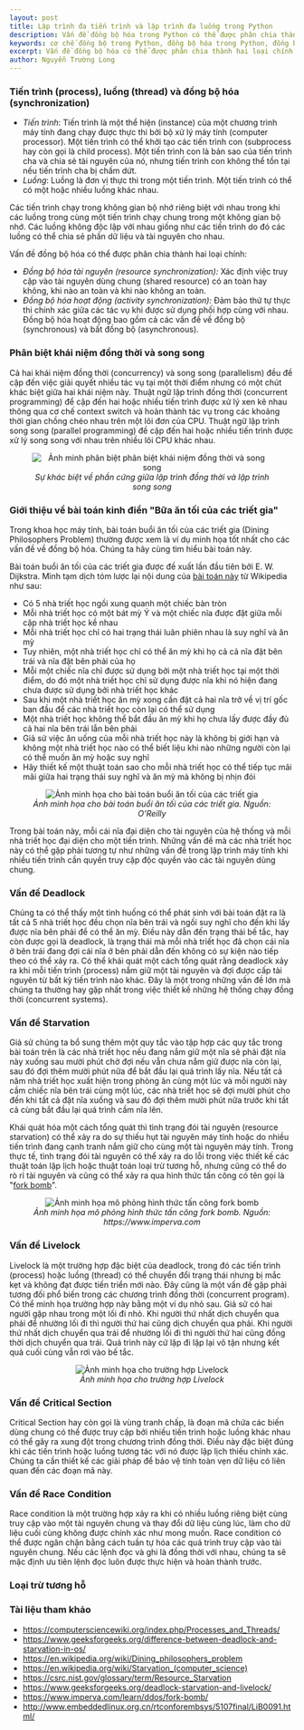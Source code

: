```yaml
---
layout: post
title: Lập trình đa tiến trình và lập trình đa luồng trong Python
description: Vấn đề đồng bộ hóa trong Python có thể được phân chia thành hai loại chính là đồng bộ hóa tài nguyên (resource synchronization) và đồng bộ hóa hoạt động (activity synchronization).
keywords: cơ chế đồng bộ trong Python, đồng bộ hóa trong Python, đồng bộ thread, đồng bộ tài nguyên, synchronization, đồng bộ trong Python, đồng bộ hoạt động, ngôn ngữ lập trình Python, đồng bộ các luồng, cơ chế đồng bộ, lập trình đa luồng, cơ chế lập trình đồng bộ
excerpt: Vấn đề đồng bộ hóa có thể được phân chia thành hai loại chính là đồng bộ hóa tài nguyên và đồng bộ hóa hoạt động. Trong khoa học máy tính, bài toán buổi ăn tối của các triết gia (Dining Philosophers Problem) thường được xem là ví dụ minh họa tốt nhất cho các vấn đề về đồng bộ hóa.
author: Nguyễn Trường Long
---
```


### Tiến trình (process), luồng (thread) và đồng bộ hóa (synchronization)

* <i>Tiến trình</i>: Tiến trình là một thể hiện (instance) của một chương trình máy tính đang chạy được thực thi bởi bộ xử lý máy tính (computer processor). Một tiến trình có thể khởi tạo các tiến trình con (subprocess hay còn gọi là child process). Một tiến trình con là bản sao của tiến trình cha và chia sẻ tài nguyên của nó, nhưng tiến trình con không thể tồn tại nếu tiến trình cha bị chấm dứt.
* <i>Luồng</i>: Luồng là đơn vị thực thi trong một tiến trình. Một tiến trình có thể có một hoặc nhiều luồng khác nhau.

Các tiến trình chạy trong không gian bộ nhớ riêng biệt với nhau trong khi các luồng trong cùng một tiến trình chạy chung trong một không gian bộ nhớ. Các luồng không độc lập với nhau giống như các tiến trình do đó các luồng có thể chia sẻ phần dữ liệu và tài nguyên cho nhau.

Vấn đề đồng bộ hóa có thể được phân chia thành hai loại chính:

* <i>Đồng bộ hóa tài nguyên (resource synchronization):</i> Xác định việc truy cập vào tài nguyên dùng chung (shared resource) có an toàn hay không, khi nào an toàn và khi nào không an toàn.
* <i>Đồng bộ hóa hoạt động (activity synchronization):</i> Đảm bảo thứ tự thực thi chính xác giữa các tác vụ khi được sử dụng phối hợp cùng với nhau. Đồng bộ hóa hoạt động bao gồm cả các vấn đề về đồng bộ (synchronous) và bất đồng bộ (asynchronous).

### Phân biệt khái niệm đồng thời và song song

Cả hai khái niệm đồng thời (concurrency) và song song (parallelism) đều đề cập đến việc giải quyết nhiều tác vụ tại một thời điểm nhưng có một chút khác biệt giữa hai khái niệm này. Thuật ngữ lập trình đồng thời (concurrent programming) để cập đến hai hoặc nhiều tiến trình được xử lý xen kẽ nhau thông qua cơ chế context switch và hoàn thành tác vụ trong các khoảng thời gian chồng chéo nhau trên một lõi đơn của CPU. Thuật ngữ lập trình song song (parallel programming) đề cập đến hai hoặc nhiều tiến trình được xử lý song song với nhau trên nhiều lõi CPU khác nhau.

<figure class="image">
<center>
  <img src="https://nguyentruonglong.net/images/HardwareConcurrencyParallel.png" alt="Ảnh minh phân biệt phân biệt khái niệm đồng thời và song song">
  <figcaption>
	  <i>Sự khác biệt về phần cứng giữa lập trình đồng thời và lập trình song song</i>
  </figcaption>
</center>
</figure>

### Giới thiệu về bài toán kinh điển "Bữa ăn tối của các triết gia"

Trong khoa học máy tính, bài toán buổi ăn tối của các triết gia (Dining Philosophers Problem) thường được xem là ví dụ minh họa tốt nhất cho các vấn đề về đồng bộ hóa. Chúng ta hãy cùng tìm hiểu bài toán này.

Bài toán buổi ăn tối của các triết gia được đề xuất lần đầu tiên bởi E. W. Dijkstra. Mình tạm dịch tóm lược lại nội dung của <a href="https://en.wikipedia.org/wiki/Dining_philosophers_problem" target="_blank">bài toán này</a> từ Wikipedia như sau:<br/>

* Có 5 nhà triết học ngồi xung quanh một chiếc bàn tròn
* Mỗi nhà triết học có một bát mỳ Ý và một chiếc nĩa được đặt giữa mỗi cặp nhà triết học kề nhau
* Mỗi nhà triết học chỉ có hai trạng thái luân phiên nhau là suy nghĩ và ăn mỳ
* Tuy nhiên, một nhà triết học chỉ có thể ăn mỳ khi họ cả cả nĩa đặt bên trái và nĩa đặt bên phải của họ
* Mỗi một chiếc nĩa chỉ được sử dụng bởi một nhà triết học tại một thời điểm, do đó một nhà triết học chỉ sử dụng được nĩa khi nó hiện đang chưa được sử dụng bởi nhà triết học khác
* Sau khi một nhà triết học ăn mỳ xong cần đặt cả hai nĩa trở về vị trí gốc ban đầu để các nhà triết học còn lại có thể sử dụng
* Một nhà triết học không thể bắt đầu ăn mỳ khi họ chưa lấy được đầy đủ cả hai nĩa bên trái lẫn bên phải
* Giả sử việc ăn uống của mỗi nhà triết học này là không bị giới hạn và không một nhà triết học nào có thể biết liệu khi nào những người còn lại có thể muốn ăn mỳ hoặc suy nghĩ
* Hãy thiết kế một thuật toán sao cho mỗi nhà triết học có thể tiếp tục mãi mãi giữa hai trạng thái suy nghĩ và ăn mỳ mà không bị nhịn đói

<figure class="image">
<center>
  <img src="https://nguyentruonglong.net/images/DiningPhilosophersProblem.png" alt="Ảnh minh họa cho bài toán buổi ăn tối của các triết gia">
  <figcaption>
	  <i>Ảnh minh họa cho bài toán buổi ăn tối của các triết gia. Nguồn: O'Reilly</i>
  </figcaption>
</center>
</figure>

Trong bài toán này, mỗi cái nĩa đại diện cho tài nguyên của hệ thống và mỗi nhà triết học đại diện cho một tiến trình. Những vấn đề mà các nhà triết học này có thể gặp phải tương tự như những vấn đề trong lập trình máy tính khi nhiều tiến trình cần quyền truy cập độc quyền vào các tài nguyên dùng chung.

### Vấn đề Deadlock

Chúng ta có thể thấy một tình huống có thể phát sinh với bài toán đặt ra là tất cả 5 nhà triết học đều chọn nĩa bên trái và ngồi suy nghĩ cho đến khi lấy được nĩa bên phải để có thể ăn mỳ. Điều này dẫn đến trạng thái bế tắc, hay còn được gọi là deadlock, là trạng thái mà mỗi nhà triết học đã chọn cái nĩa ở bên trái đang đợi cái nĩa ở bên phải dẫn đến không có sự kiện nào tiếp theo có thể xảy ra. Có thể khái quát một cách tổng quát rằng deadlock xảy ra khi mỗi tiến trình (process) nắm giữ một tài nguyên và đợi được cấp tài nguyên từ bất kỳ tiến trình nào khác. Đây là một trong những vấn đề lớn mà chúng ta thường hay gặp nhất trong việc thiết kế những hệ thống chạy đồng thời (concurrent systems).

### Vấn đề Starvation

Giả sử chúng ta bổ sung thêm một quy tắc vào tập hợp các quy tắc trong bài toán trên là các nhà triết học nếu đang nắm giữ một nĩa sẽ phải đặt nĩa này xuống sau mười phút chờ đợi nếu vẫn chưa nắm giữ được nĩa còn lại, sau đó đợi thêm mười phút nữa để bắt đầu lại quá trình lấy nĩa. Nếu tất cả năm nhà triết học xuất hiện trong phòng ăn cùng một lúc và mỗi người này cầm chiếc nĩa bên trái cùng một lúc, các nhà triết học sẽ đợi mười phút cho đến khi tất cả đặt nĩa xuống và sau đó đợi thêm mười phút nữa trước khi tất cả cùng bắt đầu lại quá trình cầm nĩa lên.

Khái quát hóa một cách tổng quát thì tình trạng đói tài nguyên (resource starvation) có thể xảy ra do sự thiếu hụt tài nguyên máy tính hoặc do nhiều tiến trình đang cạnh tranh nắm giữ cho cùng một tài nguyên máy tính. Trong thực tế, tình trạng đói tài nguyên có thể xảy ra do lỗi trong việc thiết kế các thuật toán lập lịch hoặc thuật toán loại trừ tương hỗ, nhưng cũng có thể do rò rỉ tài nguyên và cũng có thể xảy ra qua hình thức tấn công có tên gọi là "<a href="https://www.imperva.com/learn/ddos/fork-bomb/" target="_blank">fork bomb</a>".

<figure class="image">
<center>
  <img src="https://nguyentruonglong.net/images/ForkBombAttack.jpg" alt="Ảnh minh họa mô phỏng hình thức tấn công fork bomb">
  <figcaption>
	  <i>Ảnh minh họa mô phỏng hình thức tấn công fork bomb. Nguồn: https://www.imperva.com</i>
  </figcaption>
</center>
</figure>

### Vấn đề Livelock

Livelock là một trường hợp đặc biệt của deadlock, trong đó các tiến trình (process) hoặc luồng (thread) có thể chuyển đổi trạng thái nhưng bị mắc kẹt và không đạt được tiến triển mới nào. Đây cũng là một vấn đề gặp phải tương đối phổ biến trong các chương trình đồng thời (concurrent program). Có thể minh họa trường hợp này bằng một ví dụ nhỏ sau. Giả sử có hai người gặp nhau trong một lối đi nhỏ. Khi người thứ nhất dịch chuyển qua phải để nhường lối đi thì người thứ hai cũng dịch chuyển qua phải. Khi người thứ nhất dịch chuyển qua trái để nhường lối đi thì người thứ hai cũng đồng thời dịch chuyển qua trái. Quá trình này cứ lặp đi lặp lại vô tận nhưng kết quả cuối cùng vẫn rơi vào bế tắc.

<figure class="image">
<center>
  <img src="https://nguyentruonglong.net/images/LivelockIllustration.png" alt="Ảnh minh họa cho trường hợp Livelock">
  <figcaption>
	  <i>Ảnh minh họa cho trường hợp Livelock</i>
  </figcaption>
</center>
</figure>

### Vấn đề Critical Section

Critical Section hay còn gọi là vùng tranh chấp, là đoạn mã chứa các biến dùng chung có thể được truy cập bởi nhiều tiến trình hoặc luồng khác nhau có thể gây ra xung đột trong chương trình đồng thời. Điều này đặc biệt đúng khi các tiến trình hoặc luồng tương tác với nó được lập lịch thiếu chính xác. Chúng ta cần thiết kế các giải pháp để bảo vệ tính toàn vẹn dữ liệu có liên quan đến các đoạn mã này.

### Vấn đề Race Condition

Race condition là một trường hợp xảy ra khi có nhiều luồng riêng biệt cùng truy cập vào một tài nguyên chung và thay đổi dữ liệu cùng lúc, làm cho dữ liệu cuối cùng không được chính xác như mong muốn. Race condition có thể được ngăn chặn bằng cách tuần tự hóa các quá trình truy cập vào tài nguyên chung. Nếu các lệnh đọc và ghi là đồng thời với nhau, chúng ta sẽ mặc định ưu tiên lệnh đọc luôn được thực hiện và hoàn thành trước.


### Loại trừ tương hỗ

### Tài liệu tham khảo

* <a href="https://computersciencewiki.org/index.php/Processes_and_Threads/" target="_blank">https://computersciencewiki.org/index.php/Processes_and_Threads/</a>
* <a href="https://www.geeksforgeeks.org/difference-between-deadlock-and-starvation-in-os/" target="_blank">https://www.geeksforgeeks.org/difference-between-deadlock-and-starvation-in-os/</a>
* <a href="https://en.wikipedia.org/wiki/Dining_philosophers_problem" target="_blank">https://en.wikipedia.org/wiki/Dining_philosophers_problem</a>
* <a href="https://en.wikipedia.org/wiki/Starvation_(computer_science)" target="_blank">https://en.wikipedia.org/wiki/Starvation_(computer_science)</a>
* <a href="https://csrc.nist.gov/glossary/term/Resource_Starvation" target="_blank">https://csrc.nist.gov/glossary/term/Resource_Starvation</a>
* <a href="https://www.geeksforgeeks.org/deadlock-starvation-and-livelock/" target="_blank">https://www.geeksforgeeks.org/deadlock-starvation-and-livelock/</a>
* <a href="https://www.imperva.com/learn/ddos/fork-bomb/" target="_blank">https://www.imperva.com/learn/ddos/fork-bomb/</a>
* <a href="http://www.embeddedlinux.org.cn/rtconforembsys/5107final/LiB0091.html/" target="_blank">http://www.embeddedlinux.org.cn/rtconforembsys/5107final/LiB0091.html/</a>




